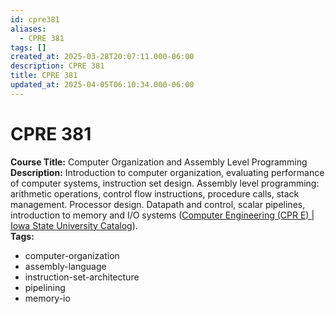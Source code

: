 ```yaml
---
id: cpre381
aliases:
  - CPRE 381
tags: []
created_at: 2025-03-28T20:07:11.000-06:00
description: CPRE 381
title: CPRE 381
updated_at: 2025-04-05T06:10:34.000-06:00
---
```


# CPRE 381

**Course Title:** Computer Organization and Assembly Level Programming  
**Description:** Introduction to computer organization, evaluating performance of computer systems, instruction set design. Assembly level programming: arithmetic operations, control flow instructions, procedure calls, stack management. Processor design. Datapath and control, scalar pipelines, introduction to memory and I/O systems ([Computer Engineering (CPR E) | Iowa State University Catalog](https://catalog.iastate.edu/previouscatalogs/2022-2023/azcourses/cpr_e/#:~:text=Introduction%20to%20computer%20organization%2C%20evaluating,to%20memory%20and%20I%2FO%20systems)).  
**Tags:**

- computer-organization
- assembly-language
- instruction-set-architecture
- pipelining
- memory-io
